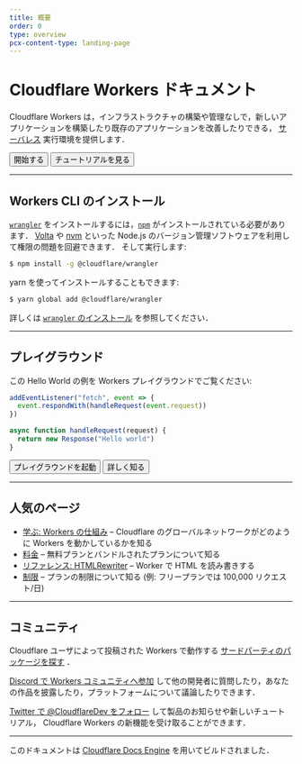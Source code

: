 ```yaml
---
title: 概要
order: 0
type: overview
pcx-content-type: landing-page
---
```


<ContentColumn>

# Cloudflare Workers ドキュメント

Cloudflare Workers は，インフラストラクチャの構築や管理なしで，新しいアプリケーションを構築したり既存のアプリケーションを改善したりできる，
[サーバレス](https://www.cloudflare.com/learning/serverless/what-is-serverless/) 実行環境を提供します．

<ButtonGroup>
  <Button type="primary" href="/get-started/guide">開始する</Button>
  <Button type="secondary" href="/tutorials">チュートリアルを見る</Button>
</ButtonGroup>

--------------------------------

## Workers CLI のインストール

[`wrangler`](https://github.com/cloudflare/wrangler) をインストールするには，[`npm`](https://www.npmjs.com/get-npm) がインストールされている必要があります． 
[Volta](https://volta.sh/) や [nvm](https://github.com/nvm-sh/nvm) といった Node.js のバージョン管理ソフトウェアを利用して権限の問題を回避できます．
そして実行します:

```sh
$ npm install -g @cloudflare/wrangler
```
yarn を使ってインストールすることもできます:

```sh
$ yarn global add @cloudflare/wrangler
```

詳しくは [`wrangler` のインストール](/cli-wrangler/install-update) を参照してください．

--------------------------------

## プレイグラウンド

この Hello World の例を Workers プレイグラウンドでご覧ください:

```javascript
addEventListener("fetch", event => {
  event.respondWith(handleRequest(event.request))
})

async function handleRequest(request) {
  return new Response("Hello world")
}
```

<ButtonGroup>
  <Button type="primary" href="https://cloudflareworkers.com/#36ebe026bf3510a2e5acace89c09829f:about:blank">プレイグラウンドを起動</Button>
  <Button type="secondary" href="/learning/playground">詳しく知る</Button>
</ButtonGroup>

--------------------------------

## 人気のページ

- [学ぶ: Workers の仕組み](/learning/how-workers-works) – Cloudflare のグローバルネットワークがどのように Workers を動かしているかを知る
- [料金](/platform/pricing) – 無料プランとバンドルされたプランについて知る
- [リファレンス: HTMLRewriter](/runtime-apis/html-rewriter) – Worker で HTML を読み書きする
- [制限](/platform/limits) – プランの制限について知る (例: フリープランでは 100,000 リクエスト/日)

--------------------------------

## コミュニティ
Cloudflare ユーザによって投稿された Workers で動作する [サードパーティのパッケージを探す](https://workers.cloudflare.com/works) ．

[Discord で Workers コミュニティへ参加](https://discord.gg/cloudflaredev) して他の開発者に質問したり，あなたの作品を披露したり，プラットフォームについて議論したりできます． 

[Twitter で @CloudflareDev をフォロー](https://twitter.com/cloudflaredev) して製品のお知らせや新しいチュートリアル， Cloudflare Workers の新機能を受け取ることができます．

--------------------------------

このドキュメントは [Cloudflare Docs Engine](https://developers.cloudflare.com/docs-engine/) を用いてビルドされました．

</ContentColumn>
